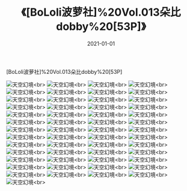﻿---
layout: post
title: 《[BoLoli波萝社]%20Vol.013朵比dobby%20[53P]》
date: 2021-01-01
img: http://photo.orgx.cf/性感/2021/[BoLoli波萝社]%20Vol.013朵比dobby%20[53P]/000.jpg
tags: [美女,性感,泳衣]
---

[BoLoli波萝社]%20Vol.013朵比dobby%20[53P]



![天空幻境](http://photo.orgx.cf/性感/2021/[BoLoli波萝社]%20Vol.013朵比dobby%20[53P]/001.jpg''天空幻境'')<br>
![天空幻境](http://photo.orgx.cf/性感/2021/[BoLoli波萝社]%20Vol.013朵比dobby%20[53P]/002.jpg''天空幻境'')<br>
![天空幻境](http://photo.orgx.cf/性感/2021/[BoLoli波萝社]%20Vol.013朵比dobby%20[53P]/003.jpg''天空幻境'')<br>
![天空幻境](http://photo.orgx.cf/性感/2021/[BoLoli波萝社]%20Vol.013朵比dobby%20[53P]/004.jpg''天空幻境'')<br>
![天空幻境](http://photo.orgx.cf/性感/2021/[BoLoli波萝社]%20Vol.013朵比dobby%20[53P]/005.jpg''天空幻境'')<br>
![天空幻境](http://photo.orgx.cf/性感/2021/[BoLoli波萝社]%20Vol.013朵比dobby%20[53P]/006.jpg''天空幻境'')<br>
![天空幻境](http://photo.orgx.cf/性感/2021/[BoLoli波萝社]%20Vol.013朵比dobby%20[53P]/007.jpg''天空幻境'')<br>
![天空幻境](http://photo.orgx.cf/性感/2021/[BoLoli波萝社]%20Vol.013朵比dobby%20[53P]/008.jpg''天空幻境'')<br>
![天空幻境](http://photo.orgx.cf/性感/2021/[BoLoli波萝社]%20Vol.013朵比dobby%20[53P]/009.jpg''天空幻境'')<br>
![天空幻境](http://photo.orgx.cf/性感/2021/[BoLoli波萝社]%20Vol.013朵比dobby%20[53P]/010.jpg''天空幻境'')<br>
![天空幻境](http://photo.orgx.cf/性感/2021/[BoLoli波萝社]%20Vol.013朵比dobby%20[53P]/011.jpg''天空幻境'')<br>
![天空幻境](http://photo.orgx.cf/性感/2021/[BoLoli波萝社]%20Vol.013朵比dobby%20[53P]/012.jpg''天空幻境'')<br>
![天空幻境](http://photo.orgx.cf/性感/2021/[BoLoli波萝社]%20Vol.013朵比dobby%20[53P]/013.jpg''天空幻境'')<br>
![天空幻境](http://photo.orgx.cf/性感/2021/[BoLoli波萝社]%20Vol.013朵比dobby%20[53P]/014.jpg''天空幻境'')<br>
![天空幻境](http://photo.orgx.cf/性感/2021/[BoLoli波萝社]%20Vol.013朵比dobby%20[53P]/015.jpg''天空幻境'')<br>
![天空幻境](http://photo.orgx.cf/性感/2021/[BoLoli波萝社]%20Vol.013朵比dobby%20[53P]/016.jpg''天空幻境'')<br>
![天空幻境](http://photo.orgx.cf/性感/2021/[BoLoli波萝社]%20Vol.013朵比dobby%20[53P]/017.jpg''天空幻境'')<br>
![天空幻境](http://photo.orgx.cf/性感/2021/[BoLoli波萝社]%20Vol.013朵比dobby%20[53P]/018.jpg''天空幻境'')<br>
![天空幻境](http://photo.orgx.cf/性感/2021/[BoLoli波萝社]%20Vol.013朵比dobby%20[53P]/019.jpg''天空幻境'')<br>
![天空幻境](http://photo.orgx.cf/性感/2021/[BoLoli波萝社]%20Vol.013朵比dobby%20[53P]/020.jpg''天空幻境'')<br>
![天空幻境](http://photo.orgx.cf/性感/2021/[BoLoli波萝社]%20Vol.013朵比dobby%20[53P]/021.jpg''天空幻境'')<br>
![天空幻境](http://photo.orgx.cf/性感/2021/[BoLoli波萝社]%20Vol.013朵比dobby%20[53P]/022.jpg''天空幻境'')<br>
![天空幻境](http://photo.orgx.cf/性感/2021/[BoLoli波萝社]%20Vol.013朵比dobby%20[53P]/023.jpg''天空幻境'')<br>
![天空幻境](http://photo.orgx.cf/性感/2021/[BoLoli波萝社]%20Vol.013朵比dobby%20[53P]/024.jpg''天空幻境'')<br>
![天空幻境](http://photo.orgx.cf/性感/2021/[BoLoli波萝社]%20Vol.013朵比dobby%20[53P]/025.jpg''天空幻境'')<br>
![天空幻境](http://photo.orgx.cf/性感/2021/[BoLoli波萝社]%20Vol.013朵比dobby%20[53P]/026.jpg''天空幻境'')<br>
![天空幻境](http://photo.orgx.cf/性感/2021/[BoLoli波萝社]%20Vol.013朵比dobby%20[53P]/027.jpg''天空幻境'')<br>
![天空幻境](http://photo.orgx.cf/性感/2021/[BoLoli波萝社]%20Vol.013朵比dobby%20[53P]/028.jpg''天空幻境'')<br>
![天空幻境](http://photo.orgx.cf/性感/2021/[BoLoli波萝社]%20Vol.013朵比dobby%20[53P]/029.jpg''天空幻境'')<br>
![天空幻境](http://photo.orgx.cf/性感/2021/[BoLoli波萝社]%20Vol.013朵比dobby%20[53P]/030.jpg''天空幻境'')<br>
![天空幻境](http://photo.orgx.cf/性感/2021/[BoLoli波萝社]%20Vol.013朵比dobby%20[53P]/031.jpg''天空幻境'')<br>
![天空幻境](http://photo.orgx.cf/性感/2021/[BoLoli波萝社]%20Vol.013朵比dobby%20[53P]/032.jpg''天空幻境'')<br>
![天空幻境](http://photo.orgx.cf/性感/2021/[BoLoli波萝社]%20Vol.013朵比dobby%20[53P]/033.jpg''天空幻境'')<br>
![天空幻境](http://photo.orgx.cf/性感/2021/[BoLoli波萝社]%20Vol.013朵比dobby%20[53P]/034.jpg''天空幻境'')<br>
![天空幻境](http://photo.orgx.cf/性感/2021/[BoLoli波萝社]%20Vol.013朵比dobby%20[53P]/035.jpg''天空幻境'')<br>
![天空幻境](http://photo.orgx.cf/性感/2021/[BoLoli波萝社]%20Vol.013朵比dobby%20[53P]/036.jpg''天空幻境'')<br>
![天空幻境](http://photo.orgx.cf/性感/2021/[BoLoli波萝社]%20Vol.013朵比dobby%20[53P]/037.jpg''天空幻境'')<br>
![天空幻境](http://photo.orgx.cf/性感/2021/[BoLoli波萝社]%20Vol.013朵比dobby%20[53P]/038.jpg''天空幻境'')<br>
![天空幻境](http://photo.orgx.cf/性感/2021/[BoLoli波萝社]%20Vol.013朵比dobby%20[53P]/039.jpg''天空幻境'')<br>
![天空幻境](http://photo.orgx.cf/性感/2021/[BoLoli波萝社]%20Vol.013朵比dobby%20[53P]/040.jpg''天空幻境'')<br>
![天空幻境](http://photo.orgx.cf/性感/2021/[BoLoli波萝社]%20Vol.013朵比dobby%20[53P]/041.jpg''天空幻境'')<br>
![天空幻境](http://photo.orgx.cf/性感/2021/[BoLoli波萝社]%20Vol.013朵比dobby%20[53P]/042.jpg''天空幻境'')<br>
![天空幻境](http://photo.orgx.cf/性感/2021/[BoLoli波萝社]%20Vol.013朵比dobby%20[53P]/043.jpg''天空幻境'')<br>
![天空幻境](http://photo.orgx.cf/性感/2021/[BoLoli波萝社]%20Vol.013朵比dobby%20[53P]/044.jpg''天空幻境'')<br>
![天空幻境](http://photo.orgx.cf/性感/2021/[BoLoli波萝社]%20Vol.013朵比dobby%20[53P]/045.jpg''天空幻境'')<br>
![天空幻境](http://photo.orgx.cf/性感/2021/[BoLoli波萝社]%20Vol.013朵比dobby%20[53P]/046.jpg''天空幻境'')<br>
![天空幻境](http://photo.orgx.cf/性感/2021/[BoLoli波萝社]%20Vol.013朵比dobby%20[53P]/047.jpg''天空幻境'')<br>
![天空幻境](http://photo.orgx.cf/性感/2021/[BoLoli波萝社]%20Vol.013朵比dobby%20[53P]/048.jpg''天空幻境'')<br>
![天空幻境](http://photo.orgx.cf/性感/2021/[BoLoli波萝社]%20Vol.013朵比dobby%20[53P]/049.jpg''天空幻境'')<br>
![天空幻境](http://photo.orgx.cf/性感/2021/[BoLoli波萝社]%20Vol.013朵比dobby%20[53P]/050.jpg''天空幻境'')<br>
![天空幻境](http://photo.orgx.cf/性感/2021/[BoLoli波萝社]%20Vol.013朵比dobby%20[53P]/051.jpg''天空幻境'')<br>
![天空幻境](http://photo.orgx.cf/性感/2021/[BoLoli波萝社]%20Vol.013朵比dobby%20[53P]/052.jpg''天空幻境'')<br>
![天空幻境](http://photo.orgx.cf/性感/2021/[BoLoli波萝社]%20Vol.013朵比dobby%20[53P]/053.jpg''天空幻境'')<br>